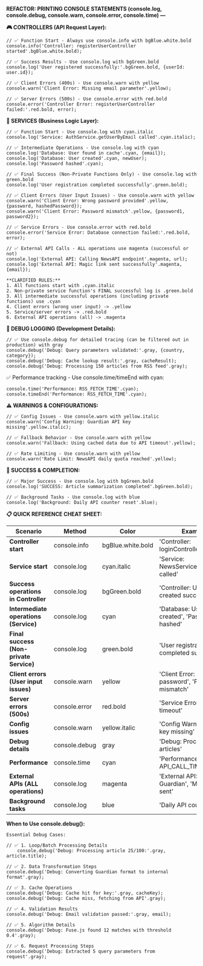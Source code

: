 **REFACTOR: PRINTING CONSOLE STATEMENTS (console.log, console.debug, console.warn, console.error, console.time) —**

**🎮 CONTROLLERS (API Request Layer):**

```tsx
// ✅ Function Start - Always use console.info with bgBlue.white.bold
console.info('Controller: registerUserController started'.bgBlue.white.bold);

// ✅ Success Results - Use console.log with bgGreen.bold
console.log('User registered successfully:'.bgGreen.bold, {userId: user.id});

// ✅ Client Errors (400s) - Use console.warn with yellow
console.warn('Client Error: Missing email parameter'.yellow);

// ✅ Server Errors (500s) - Use console.error with red.bold
console.error('Controller Error: registerUserController failed:'.red.bold, error);
```

**🔧 SERVICES (Business Logic Layer):**

```tsx
// ✅ Function Start - Use console.log with cyan.italic
console.log('Service: AuthService.getUserByEmail called'.cyan.italic);

// ✅ Intermediate Operations - Use console.log with cyan
console.log('Database: User found in cache'.cyan, {email});
console.log('Database: User created'.cyan, newUser);
console.log('Password hashed'.cyan);

// ✅ Final Success (Non-Private Functions Only) - Use console.log with green.bold
console.log('User registration completed successfully'.green.bold);

// ✅ Client Errors (User Input Issues) - Use console.warn with yellow
console.warn('Client Error: Wrong password provided'.yellow, {password, hashedPassword});
console.warn('Client Error: Password mismatch'.yellow, {password1, password2});

// ✅ Service Errors - Use console.error with red.bold
console.error('Service Error: Database connection failed:'.red.bold, error);

// ✅ External API Calls - ALL operations use magenta (successful or not)
console.log('External API: Calling NewsAPI endpoint'.magenta, url);
console.log('External API: Magic link sent successfully'.magenta, {email});

**CLARIFIED RULES:**
1. All functions start with .cyan.italic
2. Non-private service function's FINAL successful log is .green.bold
3. All intermediate successful operations (including private functions) use .cyan
4. Client errors (wrong user input) -> .yellow
5. Service/server errors -> .red.bold
6. External API operations (all) -> .magenta
```

**🐛 DEBUG LOGGING (Development Details):**

```tsx
// ✅ Use console.debug for detailed tracing (can be filtered out in production) with gray
console.debug('Debug: Query parameters validated:'.gray, {country, category});
console.debug('Debug: Cache lookup result:'.gray, cacheResult);
console.debug('Debug: Processing 150 articles from RSS feed'.gray);
```

✅ Performance tracking - Use console.time/timeEnd with cyan:

```tsx
console.time('Performance: RSS_FETCH_TIME'.cyan);
console.timeEnd('Performance: RSS_FETCH_TIME'.cyan);
```

**⚠️ WARNINGS & CONFIGURATIONS:**

```tsx
// ✅ Config Issues - Use console.warn with yellow.italic
console.warn('Config Warning: Guardian API key missing'.yellow.italic);

// ✅ Fallback Behavior - Use console.warn with yellow
console.warn('Fallback: Using cached data due to API timeout'.yellow);

// ✅ Rate Limiting - Use console.warn with yellow
console.warn('Rate Limit: NewsAPI daily quota reached'.yellow);
```

**🎉 SUCCESS & COMPLETION:**

```tsx
// ✅ Major Success - Use console.log with bgGreen.bold
console.log('SUCCESS: Article summarization completed'.bgGreen.bold);

// ✅ Background Tasks - Use console.log with blue
console.log('Background: Daily API counter reset'.blue);
```

**📋 QUICK REFERENCE CHEAT SHEET:**

| **Scenario**                            | **Method**    | **Color**         | **Example**                                         |
|-----------------------------------------|---------------|-------------------|-----------------------------------------------------|
| **Controller start**                    | console.info  | bgBlue.white.bold | 'Controller: loginController started'               |
| **Service start**                       | console.log   | cyan.italic       | 'Service: NewsService.fetchNews called'             |
| **Success operations in Controller**    | console.log   | bgGreen.bold      | 'Controller: User created successfully'             |
| **Intermediate operations (Service)**   | console.log   | cyan              | 'Database: User created', 'Password hashed'         |
| **Final success (Non-private Service)** | console.log   | green.bold        | 'User registration completed successfully'          |
| **Client errors (User input issues)**   | console.warn  | yellow            | 'Client Error: Wrong password', 'Password mismatch' |
| **Server errors (500s)**                | console.error | red.bold          | 'Service Error: Database timeout'                   |
| **Config issues**                       | console.warn  | yellow.italic     | 'Config Warning: API key missing'                   |
| **Debug details**                       | console.debug | gray              | 'Debug: Processing 50 articles'                     |
| **Performance**                         | console.time  | cyan              | 'Performance: API_CALL_TIME'                        |
| **External APIs (ALL operations)**      | console.log   | magenta           | 'External API: Calling Guardian', 'Magic link sent' |
| **Background tasks**                    | console.log   | blue              | 'Daily API counter reset'                           |

**When to Use console.debug():**

```tsx
Essential Debug Cases:

// ✅ 1. Loop/Batch Processing Details
    console.debug('Debug: Processing article 25/100:'.gray, article.title);

// ✅ 2. Data Transformation Steps  
console.debug('Debug: Converting Guardian format to internal format'.gray);

// ✅ 3. Cache Operations
console.debug('Debug: Cache hit for key:'.gray, cacheKey);
console.debug('Debug: Cache miss, fetching from API'.gray);

// ✅ 4. Validation Results
console.debug('Debug: Email validation passed:'.gray, email);

// ✅ 5. Algorithm Details
console.debug('Debug: Fuse.js found 12 matches with threshold 0.4'.gray);

// ✅ 6. Request Processing Steps
console.debug('Debug: Extracted 5 query parameters from request'.gray);
```